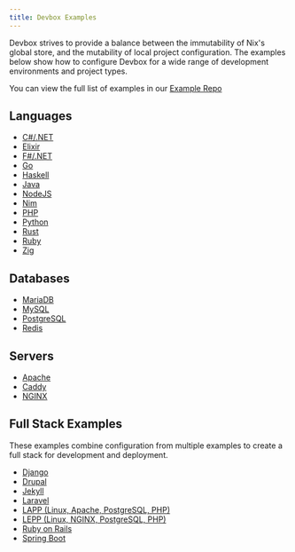 ```yaml
---
title: Devbox Examples
---
```

Devbox strives to provide a balance between the immutability of Nix's global store, and the mutability of local project configuration. The examples below show how to configure Devbox for a wide range of development environments and project types.

You can view the full list of examples in our [Example Repo](https://https://github.com/synopkg/devbox/)

## Languages
* [C#/.NET](languages/csharp.md)
* [Elixir](languages/elixir.md)
* [F#/.NET](languages/fsharp.md)
* [Go](languages/go.md)
* [Haskell](languages/haskell.md)
* [Java](languages/java.md)
* [NodeJS](languages/nodejs.md)
* [Nim](languages/nim.md)
* [PHP](languages/php.md)
* [Python](languages/python.md)
* [Rust](languages/rust.md)
* [Ruby](languages/ruby.md)
* [Zig](languages/zig.md)

## Databases
* [MariaDB](databases/mariadb.md)
* [MySQL](databases/mysql.md)
* [PostgreSQL](databases/postgres.md)
* [Redis](databases/redis.md)

## Servers
* [Apache](servers/apache.md)
* [Caddy](servers/caddy.md)
* [NGINX](servers/nginx.md)

## Full Stack Examples
These examples combine configuration from multiple examples to create a full stack for development and deployment.

* [Django](stacks/django.md)
* [Drupal](stacks/drupal.md)
* [Jekyll](stacks/jekyll.md)
* [Laravel](stacks/laravel.md)
* [LAPP (Linux, Apache, PostgreSQL, PHP)](stacks/lapp.md)
* [LEPP (Linux, NGINX, PostgreSQL, PHP)](stacks/lepp.md)
* [Ruby on Rails](stacks/rails.md)
* [Spring Boot](stacks/spring.md)
